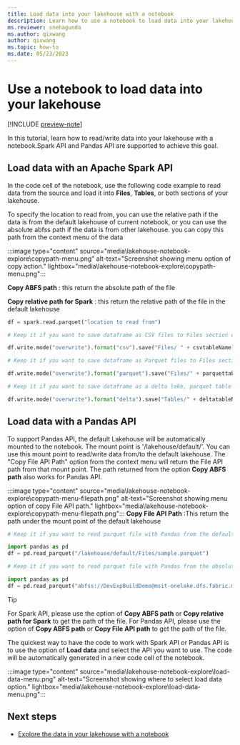 ```yaml
---
title: Load data into your lakehouse with a notebook
description: Learn how to use a notebook to load data into your lakehouse with either an existing notebook or a new one.
ms.reviewer: snehagunda
ms.author: qixwang
author: qixwang
ms.topic: how-to
ms.date: 05/23/2023
---
```


# Use a notebook to load data into your lakehouse

[!INCLUDE [preview-note](../includes/preview-note.md)]

In this tutorial, learn how to read/write data into your lakehouse with a notebook.Spark API and Pandas API are supported to achieve this goal.

## Load data with an Apache Spark API

 In the code cell of the notebook, use the following code example to read data from the source and load it into **Files**, **Tables**, or both sections of your lakehouse.

To specify the location to read from, you can use the relative path if the data is from the default lakehouse of current notebook, or you can use the absolute abfss path if the data is from other lakehouse. you can copy this path from the context menu of the data

:::image type="content" source="media\lakehouse-notebook-explore\copypath-menu.png" alt-text="Screenshot showing menu option of copy action." lightbox="media\lakehouse-notebook-explore\copypath-menu.png":::

**Copy ABFS path** : this return the absolute path of the file

**Copy relative path for Spark** : this return the relative path of the file in the default lakehouse

```python
df = spark.read.parquet("location to read from") 

# Keep it if you want to save dataframe as CSV files to Files section of the default Lakehouse

df.write.mode("overwrite").format("csv").save("Files/ " + csvtableName)

# Keep it if you want to save dataframe as Parquet files to Files section of the default Lakehouse

df.write.mode("overwrite").format("parquet").save("Files/" + parquettableName)

# Keep it if you want to save dataframe as a delta lake, parquet table to Tables section of the default Lakehouse

df.write.mode("overwrite").format("delta").save("Tables/" + deltatableName)
```

## Load data with a Pandas API

To support Pandas API, the default Lakehouse will be automatically mounted to the notebook. The mount point is '/lakehouse/default/'. You can use this mount point to read/write data from/to the default lakehouse. The "Copy File API Path" option from the context menu will return the File API path from that mount point. The path returned from the option **Copy ABFS path** also works for Pandas API.

:::image type="content" source="media\lakehouse-notebook-explore\copypath-menu-filepath.png" alt-text="Screenshot showing menu option of copy File API path." lightbox="media\lakehouse-notebook-explore\copypath-menu-filepath.png":::
**Copy File API Path** :This return the path under the mount point of the default lakehouse

```python
# Keep it if you want to read parquet file with Pandas from the default lakehouse mount point 

import pandas as pd
df = pd.read_parquet("/lakehouse/default/Files/sample.parquet")

# Keep it if you want to read parquet file with Pandas from the absolute abfss path 

import pandas as pd
df = pd.read_parquet("abfss://DevExpBuildDemo@msit-onelake.dfs.fabric.microsoft.com/Marketing_LH.Lakehouse/Files/sample.parquet")
```

> [!TIP]
> For Spark API, please use the option of **Copy ABFS path** or **Copy relative path for Spark** to get the path of the file. For Pandas API, please use the option of **Copy ABFS path** or **Copy File API path** to get the path of the file.

The quickest way to have the code to work with Spark API or Pandas API is to use the option of **Load data** and select the API you want to use. The code will be automatically generated in a new code cell of the notebook.

:::image type="content" source="media\lakehouse-notebook-explore\load-data-menu.png" alt-text="Screenshot showing where to select load data option." lightbox="media\lakehouse-notebook-explore\load-data-menu.png":::



## Next steps

- [Explore the data in your lakehouse with a notebook](lakehouse-notebook-explore.md)
